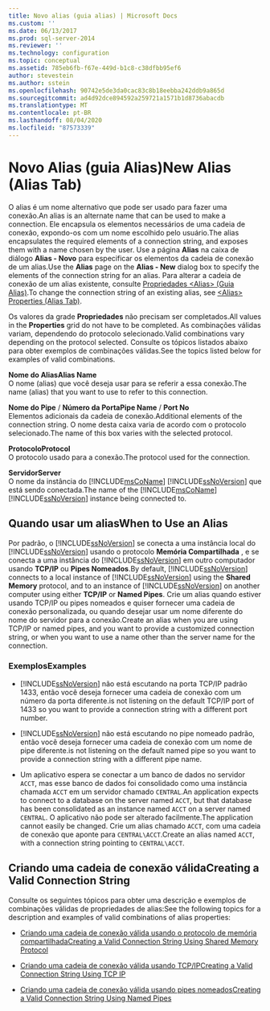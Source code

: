 ```yaml
---
title: Novo alias (guia alias) | Microsoft Docs
ms.custom: ''
ms.date: 06/13/2017
ms.prod: sql-server-2014
ms.reviewer: ''
ms.technology: configuration
ms.topic: conceptual
ms.assetid: 785eb6fb-f67e-449d-b1c8-c38dfbb95ef6
author: stevestein
ms.author: sstein
ms.openlocfilehash: 90742e5de3da0cac83c8b18eebba242ddb9a865d
ms.sourcegitcommit: ad4d92dce894592a259721a1571b1d8736abacdb
ms.translationtype: MT
ms.contentlocale: pt-BR
ms.lasthandoff: 08/04/2020
ms.locfileid: "87573339"
---
```

# <a name="new-alias-alias-tab"></a><span data-ttu-id="c6cb6-102">Novo Alias (guia Alias)</span><span class="sxs-lookup"><span data-stu-id="c6cb6-102">New Alias (Alias Tab)</span></span>
  <span data-ttu-id="c6cb6-103">O alias é um nome alternativo que pode ser usado para fazer uma conexão.</span><span class="sxs-lookup"><span data-stu-id="c6cb6-103">An alias is an alternate name that can be used to make a connection.</span></span> <span data-ttu-id="c6cb6-104">Ele encapsula os elementos necessários de uma cadeia de conexão, expondo-os com um nome escolhido pelo usuário.</span><span class="sxs-lookup"><span data-stu-id="c6cb6-104">The alias encapsulates the required elements of a connection string, and exposes them with a name chosen by the user.</span></span> <span data-ttu-id="c6cb6-105">Use a página **Alias** na caixa de diálogo **Alias - Novo** para especificar os elementos da cadeia de conexão de um alias.</span><span class="sxs-lookup"><span data-stu-id="c6cb6-105">Use the **Alias** page on the **Alias - New** dialog box to specify the elements of the connection string for an alias.</span></span> <span data-ttu-id="c6cb6-106">Para alterar a cadeia de conexão de um alias existente, consulte [Propriedades &#60;Alias&#62; &#40;Guia Alias&#41;](../../../2014/tools/configuration-manager/alias-properties-alias-tab.md).</span><span class="sxs-lookup"><span data-stu-id="c6cb6-106">To change the connection string of an existing alias, see [&#60;Alias&#62; Properties &#40;Alias Tab&#41;](../../../2014/tools/configuration-manager/alias-properties-alias-tab.md).</span></span>  
  
 <span data-ttu-id="c6cb6-107">Os valores da grade **Propriedades** não precisam ser completados.</span><span class="sxs-lookup"><span data-stu-id="c6cb6-107">All values in the **Properties** grid do not have to be completed.</span></span> <span data-ttu-id="c6cb6-108">As combinações válidas variam, dependendo do protocolo selecionado.</span><span class="sxs-lookup"><span data-stu-id="c6cb6-108">Valid combinations vary depending on the protocol selected.</span></span> <span data-ttu-id="c6cb6-109">Consulte os tópicos listados abaixo para obter exemplos de combinações válidas.</span><span class="sxs-lookup"><span data-stu-id="c6cb6-109">See the topics listed below for examples of valid combinations.</span></span>  
  
 <span data-ttu-id="c6cb6-110">**Nome do Alias**</span><span class="sxs-lookup"><span data-stu-id="c6cb6-110">**Alias Name**</span></span>  
 <span data-ttu-id="c6cb6-111">O nome (alias) que você deseja usar para se referir a essa conexão.</span><span class="sxs-lookup"><span data-stu-id="c6cb6-111">The name (alias) that you want to use to refer to this connection.</span></span>  
  
 <span data-ttu-id="c6cb6-112">**Nome do Pipe** / **Número da Porta**</span><span class="sxs-lookup"><span data-stu-id="c6cb6-112">**Pipe Name** / **Port No**</span></span>  
 <span data-ttu-id="c6cb6-113">Elementos adicionais da cadeia de conexão.</span><span class="sxs-lookup"><span data-stu-id="c6cb6-113">Additional elements of the connection string.</span></span> <span data-ttu-id="c6cb6-114">O nome desta caixa varia de acordo com o protocolo selecionado.</span><span class="sxs-lookup"><span data-stu-id="c6cb6-114">The name of this box varies with the selected protocol.</span></span>  
  
 <span data-ttu-id="c6cb6-115">**Protocolo**</span><span class="sxs-lookup"><span data-stu-id="c6cb6-115">**Protocol**</span></span>  
 <span data-ttu-id="c6cb6-116">O protocolo usado para a conexão.</span><span class="sxs-lookup"><span data-stu-id="c6cb6-116">The protocol used for the connection.</span></span>  
  
 <span data-ttu-id="c6cb6-117">**Servidor**</span><span class="sxs-lookup"><span data-stu-id="c6cb6-117">**Server**</span></span>  
 <span data-ttu-id="c6cb6-118">O nome da instância do [!INCLUDE[msCoName](../../includes/msconame-md.md)] [!INCLUDE[ssNoVersion](../../includes/ssnoversion-md.md)] que está sendo conectada.</span><span class="sxs-lookup"><span data-stu-id="c6cb6-118">The name of the [!INCLUDE[msCoName](../../includes/msconame-md.md)] [!INCLUDE[ssNoVersion](../../includes/ssnoversion-md.md)] instance being connected to.</span></span>  
  
## <a name="when-to-use-an-alias"></a><span data-ttu-id="c6cb6-119">Quando usar um alias</span><span class="sxs-lookup"><span data-stu-id="c6cb6-119">When to Use an Alias</span></span>  
 <span data-ttu-id="c6cb6-120">Por padrão, o [!INCLUDE[ssNoVersion](../../includes/ssnoversion-md.md)] se conecta a uma instância local do [!INCLUDE[ssNoVersion](../../includes/ssnoversion-md.md)] usando o protocolo **Memória Compartilhada** , e se conecta a uma instância do [!INCLUDE[ssNoVersion](../../includes/ssnoversion-md.md)] em outro computador usando **TCP/IP** ou **Pipes Nomeados**.</span><span class="sxs-lookup"><span data-stu-id="c6cb6-120">By default, [!INCLUDE[ssNoVersion](../../includes/ssnoversion-md.md)] connects to a local instance of [!INCLUDE[ssNoVersion](../../includes/ssnoversion-md.md)] using the **Shared Memory** protocol, and to an instance of [!INCLUDE[ssNoVersion](../../includes/ssnoversion-md.md)] on another computer using either **TCP/IP** or **Named Pipes**.</span></span> <span data-ttu-id="c6cb6-121">Crie um alias quando estiver usando TCP/IP ou pipes nomeados e quiser fornecer uma cadeia de conexão personalizada, ou quando desejar usar um nome diferente do nome do servidor para a conexão.</span><span class="sxs-lookup"><span data-stu-id="c6cb6-121">Create an alias when you are using TCP/IP or named pipes, and you want to provide a customized connection string, or when you want to use a name other than the server name for the connection.</span></span>  
  
### <a name="examples"></a><span data-ttu-id="c6cb6-122">Exemplos</span><span class="sxs-lookup"><span data-stu-id="c6cb6-122">Examples</span></span>  
  
-   [!INCLUDE[ssNoVersion](../../includes/ssnoversion-md.md)] <span data-ttu-id="c6cb6-123">não está escutando na porta TCP/IP padrão 1433, então você deseja fornecer uma cadeia de conexão com um número da porta diferente.</span><span class="sxs-lookup"><span data-stu-id="c6cb6-123">is not listening on the default TCP/IP port of 1433 so you want to provide a connection string with a different port number.</span></span>  
  
-   [!INCLUDE[ssNoVersion](../../includes/ssnoversion-md.md)] <span data-ttu-id="c6cb6-124">não está escutando no pipe nomeado padrão, então você deseja fornecer uma cadeia de conexão com um nome de pipe diferente.</span><span class="sxs-lookup"><span data-stu-id="c6cb6-124">is not listening on the default named pipe so you want to provide a connection string with a different pipe name.</span></span>  
  
-   <span data-ttu-id="c6cb6-125">Um aplicativo espera se conectar a um banco de dados no servidor `ACCT`, mas esse banco de dados foi consolidado como uma instância chamada `ACCT` em um servidor chamado `CENTRAL`.</span><span class="sxs-lookup"><span data-stu-id="c6cb6-125">An application expects to connect to a database on the server named `ACCT`, but that database has been consolidated as an instance named `ACCT` on a server named `CENTRAL`.</span></span> <span data-ttu-id="c6cb6-126">O aplicativo não pode ser alterado facilmente.</span><span class="sxs-lookup"><span data-stu-id="c6cb6-126">The application cannot easily be changed.</span></span> <span data-ttu-id="c6cb6-127">Crie um alias chamado `ACCT`, com uma cadeia de conexão que aponte para `CENTRAL\ACCT`.</span><span class="sxs-lookup"><span data-stu-id="c6cb6-127">Create an alias named `ACCT`, with a connection string pointing to `CENTRAL\ACCT`.</span></span>  
  
## <a name="creating-a-valid-connection-string"></a><span data-ttu-id="c6cb6-128">Criando uma cadeia de conexão válida</span><span class="sxs-lookup"><span data-stu-id="c6cb6-128">Creating a Valid Connection String</span></span>  
 <span data-ttu-id="c6cb6-129">Consulte os seguintes tópicos para obter uma descrição e exemplos de combinações válidas de propriedades de alias:</span><span class="sxs-lookup"><span data-stu-id="c6cb6-129">See the following topics for a description and examples of valid combinations of alias properties:</span></span>  
  
-   [<span data-ttu-id="c6cb6-130">Criando uma cadeia de conexão válida usando o protocolo de memória compartilhada</span><span class="sxs-lookup"><span data-stu-id="c6cb6-130">Creating a Valid Connection String Using Shared Memory Protocol</span></span>](../../../2014/tools/configuration-manager/creating-a-valid-connection-string-using-shared-memory-protocol.md)  
  
-   [<span data-ttu-id="c6cb6-131">Criando uma cadeia de conexão válida usando TCP/IP</span><span class="sxs-lookup"><span data-stu-id="c6cb6-131">Creating a Valid Connection String Using TCP IP</span></span>](../../../2014/tools/configuration-manager/creating-a-valid-connection-string-using-tcp-ip.md)  
  
-   [<span data-ttu-id="c6cb6-132">Criando uma cadeia de conexão válida usando pipes nomeados</span><span class="sxs-lookup"><span data-stu-id="c6cb6-132">Creating a Valid Connection String Using Named Pipes</span></span>](../../../2014/tools/configuration-manager/creating-a-valid-connection-string-using-named-pipes.md)  
  
  
